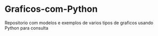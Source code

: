 # Graficos-com-Python
Repositorio com modelos e exemplos de varios tipos de graficos usando Python para consulta
